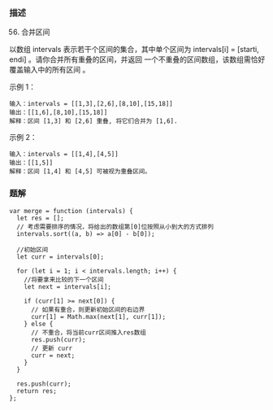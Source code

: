 ### 描述

56. 合并区间

以数组 intervals 表示若干个区间的集合，其中单个区间为 intervals[i] = [starti, endi] 。请你合并所有重叠的区间，并返回 一个不重叠的区间数组，该数组需恰好覆盖输入中的所有区间 。

 
示例 1：
```
输入：intervals = [[1,3],[2,6],[8,10],[15,18]]
输出：[[1,6],[8,10],[15,18]]
解释：区间 [1,3] 和 [2,6] 重叠, 将它们合并为 [1,6].
```
示例 2：
```
输入：intervals = [[1,4],[4,5]]
输出：[[1,5]]
解释：区间 [1,4] 和 [4,5] 可被视为重叠区间。
``` 

### 题解
```
var merge = function (intervals) {
  let res = [];
  // 考虑需要排序的情况，将给出的数组第[0]位按照从小到大的方式排列
  intervals.sort((a, b) => a[0] - b[0]);

  //初始区间
  let curr = intervals[0];

  for (let i = 1; i < intervals.length; i++) {
    //将要拿来比较的下一个区间
    let next = intervals[i];

    if (curr[1] >= next[0]) {
      // 如果有重合，则更新初始区间的右边界
      curr[1] = Math.max(next[1], curr[1]);
    } else {
      // 不重合，将当前curr区间推入res数组
      res.push(curr);
      // 更新 curr
      curr = next; 
    }
  }

  res.push(curr);
  return res;
};
```